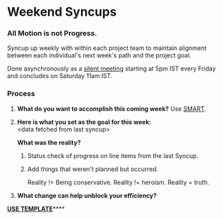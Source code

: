 # Weekend Syncups

### All Motion is not Progress.

Syncup up weekly with within each project team to maintain alignment between each individual's next week's path and the project goal.

Done asynchronously as a [silent meeting](http://playbook.thevantageproject.com/operating-at-tvp/silent-meetings) starting at 5pm IST every Friday and concludes on Saturday 11am IST.



### Process

1. **What do you want to accomplish this coming week?**  Use [SMART](https://www.youtube.com/watch?v=U4IU-y9-J8Q&feature=youtu.be&t=19).   
2. **Here is what you set as the goal for this week:**   
   &lt;data fetched from last syncup&gt;

  
   **What was the reality?**

   1. Status check of progress on line items from the last Syncup.
   2. Add things that weren't planned but occurred.

      Reality != Being conservative. Reality != heroism. Reality = truth.  

3. **What change can help unblock your efficiency?**

[**USE TEMPLATE**](https://docs.google.com/document/d/13i6v7RmvShs5swsbRmawXkOdXCZRGSos1ybKAdWMNrQ/edit)\*\*\*\*

